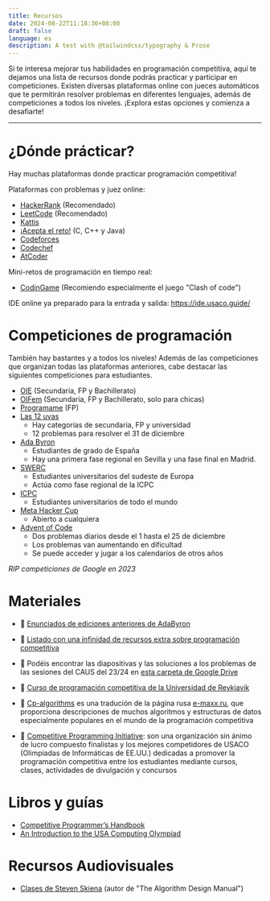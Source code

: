 ```yaml
---
title: Recursos
date: 2024-08-22T11:18:36+08:00
draft: false
language: es
description: A test with @tailwindcss/typography & Prose
---
```


<p class="mb-8 font-light text-center text-gray-500 lg:mb-16 dark:text-gray-400 sm:text-xl">
  Si te interesa mejorar tus habilidades en programación competitiva, aquí te dejamos una lista de recursos donde podrás practicar y participar en competiciones. Existen diversas plataformas online con jueces automáticos que te permitirán resolver problemas en diferentes lenguajes, además de competiciones a todos los niveles. ¡Explora estas opciones y comienza a desafiarte!
</p>

---


# ¿Dónde prácticar?

Hay muchas plataformas donde practicar programación competitiva!

Plataformas con problemas y juez online:
- [HackerRank](https://www.hackerrank.com) (Recomendado)
- [LeetCode](https://leetcode.com) (Recomendado)
- [Kattis](https://open.kattis.com)
- [¡Acepta el reto!](https://aceptaelreto.com) (C, C++ y Java)
- [Codeforces](https://codeforces.com)
- [Codechef](https://www.codechef.com)
- [AtCoder](https://atcoder.jp)

Mini-retos de programación en tiempo real:
- [CodinGame](https://www.codingame.com/multiplayer/clashofcode) (Recomiendo especialmente el juego "Clash of code")

IDE online ya preparado para la entrada y salida: https://ide.usaco.guide/


# Competiciones de programación 

También hay bastantes y a todos los niveles! Además de las competiciones que organizan todas las plataformas anteriores, cabe destacar las siguientes competiciones para estudiantes.

- [OIE](https://olimpiada-informatica.org/https://olimpiada-informatica.org) (Secundaria, FP y Bachillerato)
- [OIFem](https://oifem.es) (Secundaria, FP y Bachillerato, solo para chicas)
- [Programame](https://programame.com) (FP)
- [Las 12 uvas](https://las12uvas.es)
  - Hay categorías de secundaria, FP y universidad
  - 12 problemas para resolver el 31 de diciembre
- [Ada Byron](https://ada-byron.es)
  - Estudiantes de grado de España
  - Hay una primera fase regional en Sevilla y una fase final en Madrid.
- [SWERC](https://swerc.eu)
  - Estudiantes universitarios del sudeste de Europa
  - Actúa como fase regional de la ICPC
- [ICPC](https://icpc.global)
  - Estudiantes universitarios de todo el mundo
- [Meta Hacker Cup](https://www.facebook.com/codingcompetitions/hacker-cup)
  - Abierto a cualquiera
- [Advent of Code](https://adventofcode.com)
  - Dos problemas diarios desde el 1 hasta el 25 de diciembre
  - Los problemas van aumentando en dificultad
  - Se puede acceder y jugar a los calendarios de otros años

_RIP competiciones de Google en 2023_


# Materiales

- 📎 [Enunciados de ediciones anteriores de AdaByron](https://drive.google.com/drive/folders/1xleZ_-1_LyoHV7SDbyXg_fQ2m_BMrO82?usp=sharing)
- 📎 [Listado con una infinidad de recursos extra sobre programación competitiva](https://github.com/lnishan/awesome-competitive-programming)
- 📎 Podéis encontrar las diapositivas y las soluciones a los problemas de las sesiones del CAUS del 23/24 en [esta carpeta de Google Drive](https://drive.google.com/drive/folders/1HRhaTf-Dtha1T21ZTzjj7y-6WswkB9OP?usp=sharing)
- 📎 [Curso de programación competitiva de la Universidad de Reykjavik](https://algo.is/t-414-aflv-competitive-programming-course-2016)

- 📎 [Cp-algorithms](https://cp-algorithms.com) es una tradución de la página rusa [e-maxx.ru](https://e-maxx.ru/algo), que proporciona descripciones de muchos algoritmos y estructuras de datos especialmente populares en el mundo de la programación competitiva

- 📎 [Competitive Programming Initiative](https://joincpi.org): son una organización sin ánimo de lucro compuesto finalistas y los mejores competidores de USACO (Olimpiadas de Informáticas de EE.UU.) dedicadas a promover la programación competitiva entre los estudiantes mediante cursos, clases, actividades de divulgación y concursos


# Libros y guías

<!-- - [The Algorithm Design Manual](https://www.inf.ufpr.br/andre/textos-CI1355-CI355/TheAlgorithmDesignManual.pdf) -->
- [Competitive Programmer’s Handbook](https://cses.fi/book/book.pdf)
- [An Introduction to the USA Computing Olympiad](https://darrenyao.com/usacobook/cpp.pdf)


# Recursos Audiovisuales

- [Clases de Steven Skiena](https://www3.cs.stonybrook.edu/~skiena/373/videos) (autor de "The Algorithm Design Manual")
